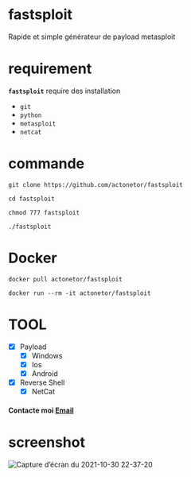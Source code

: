 # fastsploit
Rapide et simple générateur de payload metasploit

# requirement
**`fastsploit`** require des installation

- `git`
- `python`
- `metasploit`
- `netcat`
#  commande
```
git clone https://github.com/actonetor/fastsploit
```
```
cd fastsploit
```
```
chmod 777 fastsploit
```
```
./fastsploit
```

#  Docker
```
docker pull actonetor/fastsploit
```
```
docker run --rm -it actonetor/fastsploit
```
#  TOOL

- [x] Payload
   - [x] Windows
   - [x] Ios
   - [x] Android
- [x] Reverse Shell
   - [x] NetCat

#### Contacte moi <a href="mailto:elias.bounouara@icloud.com">Email</a>
                                                                
#  screenshot
                                                             
![Capture d’écran du 2021-10-30 22-37-20](https://user-images.githubusercontent.com/87834920/139558257-5a0fcc46-52b9-45ac-837a-6f373f80cc1d.png")
